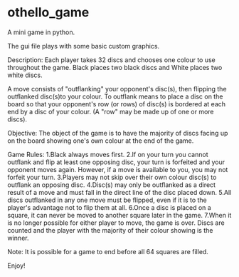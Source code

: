 # othello_game
A mini game in python.

The gui file plays with some basic custom graphics.

Description:
  Each player takes 32 discs and chooses one colour to use throughout the game. Black places two black discs and White places two white discs.

  A move consists of "outflanking" your opponent's disc(s), then flipping the outflanked disc(s)to your colour. 
  To outflank means to place a disc on the board so that your opponent's row (or rows) of disc(s) is bordered at each
  end by a disc of your colour. (A "row" may be made up of one or more discs).

Objective:
  The object of the game is to have the majority of discs facing up on the board showing one's own colour at the end of the game.
  
Game Rules:
  1.Black always moves first.
  2.If on your turn you cannot outflank and flip at least one opposing disc, your turn is forfeited and your opponent moves
  again. However, if a move is available to you, you may not forfeit your turn. 
  3.Players may not skip over their own colour disc(s) to outflank an opposing disc.
  4.Disc(s) may only be outflanked as a direct result of a move and must fall in the direct line of the disc placed down.
  5.All discs outflanked in any one move must be flipped, even if it is to the player's advantage not to flip them at all.
  6.Once a disc is placed on a square, it can never be moved to another square later in the game.
  7.When it is no longer possible for either player to move, the game is over. Discs are counted and the player with the majority of their colour showing is the winner.

  Note: It is possible for a game to end before all 64 squares are filled.

Enjoy!

